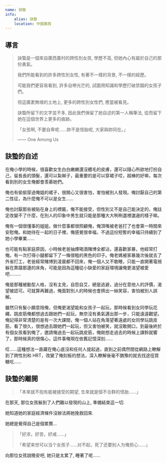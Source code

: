 ```yaml
---
name: 訣蟄
info:
    alias: 訣蟄
    location: 中國廣西
---
```


## 導言

> 訣蟄是一個來自廣西農村的跨性別女孩, 學歷不高, 但她內心有屬於自己的那份勇氣。 
>
> 我們所能看到的許多跨性別女性, 有著不一樣的背景, 不一樣的經歷。
>
> 可能我們更容易看到, 許多自帶光芒的, 試圖用知識和學歷打破禁錮的女孩子們。
>
> 但這廣袤無垠的土地上, 更多的跨性別女性們, 應當被看見。
>
> 訣蟄所留下的文字並不多, 因此我們保留了她自述的第一人稱筆法, 從而留下她在這個世界上更多的痕跡。
>
> 「女孩啊, 不要自卑呢......妳不是怪胎呢, 大家與妳同在。」
>
> —— One Among Us

## 訣蟄的自述

在俺小學的時候，很喜歡女生白白嫩嫩還沒體毛的皮膚，還可以隨心所欲地打扮自己，留長長的頭髮，還可以紮辮子，最重要的是可以穿裙子哎，超棒的好嘛，每次看到別的女生俺都會羡慕她們。

俺也有偷偷穿過俺姐的裙子，很開心又很害怕，害怕被別人發現。俺討厭自己的第二性征，為什麼俺不可以是女生……

俺也討厭那些被貼在身上的標籤，俺不能接受，但性別又不是自己能決定的，俺註定改變不了什麼，在別人的印象中男生就只能是那種大大咧咧邋裡邋遢的樣子嘛。

俺有一個很懂事的姐姐，做什麼事都很照顧俺，俺頂嘴被老爸打了也會第一時間來安慰俺。和她待在一起的日子裡，俺感覺很幸福，不過這份短暫的幸福只持續到了她小學畢業……

也可能有點家庭原因，小時候老爸抽煙喝酒賭博全都沾，還喜歡家暴，他經常打俺。有一次打得小腿都留下了一條很粗的黑色的印子。俺老媽被家暴幾次後就去了外省打工，老爸經常賭博到淩晨都不回來，俺一個人又不敢睡，只能一直開著電視躲在靠牆那邊的床角，可能是因為這種從小缺愛的家庭環境讓俺更渴望被愛吧………

俺是那種被動型人格，沒有主見，自怨自艾，總是逃避，過分在意他人的評價，渴望被認可。可就算再難過，俺面對別人的時候也會擠出一絲笑容，害怕被別人誤解。

雖然只有髮小願意陪俺，但俺更渴望能和女孩子一起玩，那時候看到女同學玩花繩，跳皮筋俺都想過去跟她們一起玩，無奈沒有勇氣邁出那一步，只能遠遠觀望。俺記得非常清楚的是有一次大課間，俺一個人站在角落望著遠處的女同學玩跳皮筋，看了很久，很想過去跟她們一起玩，但又害怕被笑，就沒敢開口，到最後終於有個女孩看到俺了，邀請俺過去一起玩跳皮筋，俺剛想走過去的時候上課鈴就響了，那時候真的很傷心，這件事俺現在依舊記憶深刻……

哎……這種想法一直藏在俺心底沒和任何人提起過，直到之前偶然間從網路上瞭解到了跨性別和 HRT，改變了俺刻板的想法，深入瞭解後毫不猶豫的就去找途徑買糖吃……

## 訣蟄的離開

> 「本來就不抱有能被接受的期望, 生來就是個不合群的怪胎……」

在那天, 那位女孩躲到了人們難以發現的山上, 準備結束這一切.  

她知道她的家庭經濟條件沒辦法將她挽救回來.  

她總是覺得自己是個累贅...  

> 「好浓，好苦，好咸……」
>
> 「希望来世可以当个女孩子……对不起，死了还要别人为俺担心……」

向那位女孩說晚安吧, 她只是太累了, 睡著了呢……  
